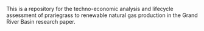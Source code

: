 This is a repository for the techno-economic analysis and lifecycle assessment of prariegrass to renewable natural gas production in the Grand River Basin research paper.
